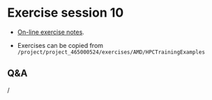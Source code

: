 # Exercise session 10

-   [On-line exercise notes](https://hackmd.io/@gmarkoma/lumi_training_ee#Debugging).

-   Exercises can be copied from `/project/project_465000524/exercises/AMD/HPCTrainingExamples`


## Q&A

/

